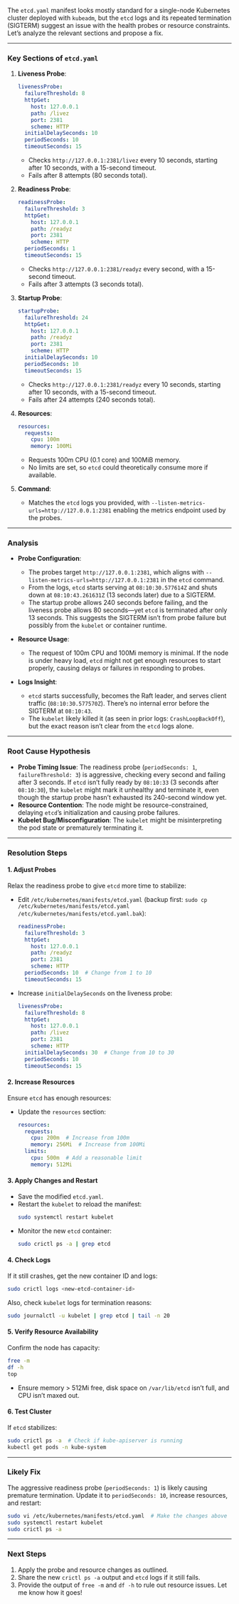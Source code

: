 The `etcd.yaml` manifest looks mostly standard for a single-node Kubernetes cluster deployed with `kubeadm`, but the `etcd` logs and its repeated termination (SIGTERM) suggest an issue with the health probes or resource constraints. Let’s analyze the relevant sections and propose a fix.

---

### Key Sections of `etcd.yaml`

1. **Liveness Probe**:
   ```yaml
   livenessProbe:
     failureThreshold: 8
     httpGet:
       host: 127.0.0.1
       path: /livez
       port: 2381
       scheme: HTTP
     initialDelaySeconds: 10
     periodSeconds: 10
     timeoutSeconds: 15
   ```
   - Checks `http://127.0.0.1:2381/livez` every 10 seconds, starting after 10 seconds, with a 15-second timeout.
   - Fails after 8 attempts (80 seconds total).

2. **Readiness Probe**:
   ```yaml
   readinessProbe:
     failureThreshold: 3
     httpGet:
       host: 127.0.0.1
       path: /readyz
       port: 2381
       scheme: HTTP
     periodSeconds: 1
     timeoutSeconds: 15
   ```
   - Checks `http://127.0.0.1:2381/readyz` every second, with a 15-second timeout.
   - Fails after 3 attempts (3 seconds total).

3. **Startup Probe**:
   ```yaml
   startupProbe:
     failureThreshold: 24
     httpGet:
       host: 127.0.0.1
       path: /readyz
       port: 2381
       scheme: HTTP
     initialDelaySeconds: 10
     periodSeconds: 10
     timeoutSeconds: 15
   ```
   - Checks `http://127.0.0.1:2381/readyz` every 10 seconds, starting after 10 seconds, with a 15-second timeout.
   - Fails after 24 attempts (240 seconds total).

4. **Resources**:
   ```yaml
   resources:
     requests:
       cpu: 100m
       memory: 100Mi
   ```
   - Requests 100m CPU (0.1 core) and 100MiB memory.
   - No limits are set, so `etcd` could theoretically consume more if available.

5. **Command**:
   - Matches the `etcd` logs you provided, with `--listen-metrics-urls=http://127.0.0.1:2381` enabling the metrics endpoint used by the probes.

---

### Analysis
- **Probe Configuration**:
  - The probes target `http://127.0.0.1:2381`, which aligns with `--listen-metrics-urls=http://127.0.0.1:2381` in the `etcd` command.
  - From the logs, `etcd` starts serving at `08:10:30.577614Z` and shuts down at `08:10:43.261631Z` (13 seconds later) due to a SIGTERM.
  - The startup probe allows 240 seconds before failing, and the liveness probe allows 80 seconds—yet `etcd` is terminated after only 13 seconds. This suggests the SIGTERM isn’t from probe failure but possibly from the `kubelet` or container runtime.

- **Resource Usage**:
  - The request of 100m CPU and 100Mi memory is minimal. If the node is under heavy load, `etcd` might not get enough resources to start properly, causing delays or failures in responding to probes.

- **Logs Insight**:
  - `etcd` starts successfully, becomes the Raft leader, and serves client traffic (`08:10:30.577570Z`). There’s no internal error before the SIGTERM at `08:10:43`.
  - The `kubelet` likely killed it (as seen in prior logs: `CrashLoopBackOff`), but the exact reason isn’t clear from the `etcd` logs alone.

---

### Root Cause Hypothesis
- **Probe Timing Issue**: The readiness probe (`periodSeconds: 1`, `failureThreshold: 3`) is aggressive, checking every second and failing after 3 seconds. If `etcd` isn’t fully ready by `08:10:33` (3 seconds after `08:10:30`), the `kubelet` might mark it unhealthy and terminate it, even though the startup probe hasn’t exhausted its 240-second window yet.
- **Resource Contention**: The node might be resource-constrained, delaying `etcd`’s initialization and causing probe failures.
- **Kubelet Bug/Misconfiguration**: The `kubelet` might be misinterpreting the pod state or prematurely terminating it.

---

### Resolution Steps

#### 1. Adjust Probes
Relax the readiness probe to give `etcd` more time to stabilize:
- Edit `/etc/kubernetes/manifests/etcd.yaml` (backup first: `sudo cp /etc/kubernetes/manifests/etcd.yaml /etc/kubernetes/manifests/etcd.yaml.bak`):
  ```yaml
  readinessProbe:
    failureThreshold: 3
    httpGet:
      host: 127.0.0.1
      path: /readyz
      port: 2381
      scheme: HTTP
    periodSeconds: 10  # Change from 1 to 10
    timeoutSeconds: 15
  ```
- Increase `initialDelaySeconds` on the liveness probe:
  ```yaml
  livenessProbe:
    failureThreshold: 8
    httpGet:
      host: 127.0.0.1
      path: /livez
      port: 2381
      scheme: HTTP
    initialDelaySeconds: 30  # Change from 10 to 30
    periodSeconds: 10
    timeoutSeconds: 15
  ```

#### 2. Increase Resources
Ensure `etcd` has enough resources:
- Update the `resources` section:
  ```yaml
  resources:
    requests:
      cpu: 200m  # Increase from 100m
      memory: 256Mi  # Increase from 100Mi
    limits:
      cpu: 500m  # Add a reasonable limit
      memory: 512Mi
  ```

#### 3. Apply Changes and Restart
- Save the modified `etcd.yaml`.
- Restart the `kubelet` to reload the manifest:
  ```bash
  sudo systemctl restart kubelet
  ```
- Monitor the new `etcd` container:
  ```bash
  sudo crictl ps -a | grep etcd
  ```

#### 4. Check Logs
If it still crashes, get the new container ID and logs:
```bash
sudo crictl logs <new-etcd-container-id>
```
Also, check `kubelet` logs for termination reasons:
```bash
sudo journalctl -u kubelet | grep etcd | tail -n 20
```

#### 5. Verify Resource Availability
Confirm the node has capacity:
```bash
free -m
df -h
top
```
- Ensure memory > 512Mi free, disk space on `/var/lib/etcd` isn’t full, and CPU isn’t maxed out.

#### 6. Test Cluster
If `etcd` stabilizes:
```bash
sudo crictl ps -a  # Check if kube-apiserver is running
kubectl get pods -n kube-system
```

---

### Likely Fix
The aggressive readiness probe (`periodSeconds: 1`) is likely causing premature termination. Update it to `periodSeconds: 10`, increase resources, and restart:
```bash
sudo vi /etc/kubernetes/manifests/etcd.yaml  # Make the changes above
sudo systemctl restart kubelet
sudo crictl ps -a
```

---

### Next Steps
1. Apply the probe and resource changes as outlined.
2. Share the new `crictl ps -a` output and `etcd` logs if it still fails.
3. Provide the output of `free -m` and `df -h` to rule out resource issues.
Let me know how it goes!
